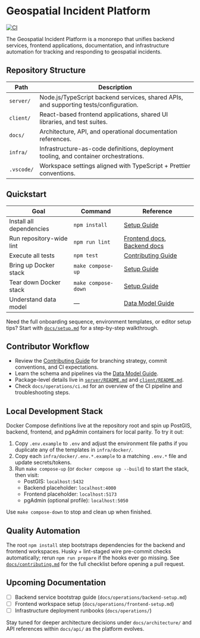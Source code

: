# Geospatial Incident Platform

[![CI](https://github.com/OWNER/REPOSITORY/actions/workflows/ci.yml/badge.svg)](https://github.com/OWNER/REPOSITORY/actions/workflows/ci.yml)

The Geospatial Incident Platform is a monorepo that unifies backend services, frontend applications, documentation, and infrastructure automation for tracking and responding to geospatial incidents.

## Repository Structure

| Path       | Description                                                                           |
| ---------- | ------------------------------------------------------------------------------------- |
| `server/`  | Node.js/TypeScript backend services, shared APIs, and supporting tests/configuration. |
| `client/`  | React-based frontend applications, shared UI libraries, and test suites.              |
| `docs/`    | Architecture, API, and operational documentation references.                          |
| `infra/`   | Infrastructure-as-code definitions, deployment tooling, and container orchestrations. |
| `.vscode/` | Workspace settings aligned with TypeScript + Prettier conventions.                    |

## Quickstart

| Goal                     | Command             | Reference                                                               |
| ------------------------ | ------------------- | ----------------------------------------------------------------------- |
| Install all dependencies | `npm install`       | [Setup Guide](./docs/setup.md)                                          |
| Run repository-wide lint | `npm run lint`      | [Frontend docs](./client/README.md), [Backend docs](./server/README.md) |
| Execute all tests        | `npm test`          | [Contributing Guide](./docs/contributing.md)                            |
| Bring up Docker stack    | `make compose-up`   | [Setup Guide](./docs/setup.md)                                          |
| Tear down Docker stack   | `make compose-down` | [Setup Guide](./docs/setup.md)                                          |
| Understand data model    | —                   | [Data Model Guide](./docs/data-model/README.md)                         |

Need the full onboarding sequence, environment templates, or editor setup tips? Start with [`docs/setup.md`](./docs/setup.md) for a step-by-step walkthrough.

## Contributor Workflow

- Review the [Contributing Guide](./docs/contributing.md) for branching strategy, commit conventions, and CI expectations.
- Learn the schema and pipelines via the [Data Model Guide](./docs/data-model/README.md).
- Package-level details live in [`server/README.md`](./server/README.md) and [`client/README.md`](./client/README.md).
- Check `docs/operations/ci.md` for an overview of the CI pipeline and troubleshooting steps.

## Local Development Stack

Docker Compose definitions live at the repository root and spin up PostGIS, backend, frontend, and pgAdmin containers for local parity. To try it out:

1. Copy `.env.example` to `.env` and adjust the environment file paths if you duplicate any of the templates in `infra/docker/`.
2. Copy each `infra/docker/.env.*.example` to a matching `.env.*` file and update secrets/tokens.
3. Run `make compose-up` (or `docker compose up --build`) to start the stack, then visit:
   - PostGIS: `localhost:5432`
   - Backend placeholder: `localhost:4000`
   - Frontend placeholder: `localhost:5173`
   - pgAdmin (optional profile): `localhost:5050`

Use `make compose-down` to stop and clean up when finished.

## Quality Automation

The root `npm install` step bootstraps dependencies for the backend and frontend workspaces. Husky + lint-staged wire pre-commit checks automatically; rerun `npm run prepare` if the hooks ever go missing. See [`docs/contributing.md`](./docs/contributing.md) for the full checklist before opening a pull request.

## Upcoming Documentation

- [ ] Backend service bootstrap guide (`docs/operations/backend-setup.md`)
- [ ] Frontend workspace setup (`docs/operations/frontend-setup.md`)
- [ ] Infrastructure deployment runbooks (`docs/operations/`)

Stay tuned for deeper architecture decisions under `docs/architecture/` and API references within `docs/api/` as the platform evolves.
